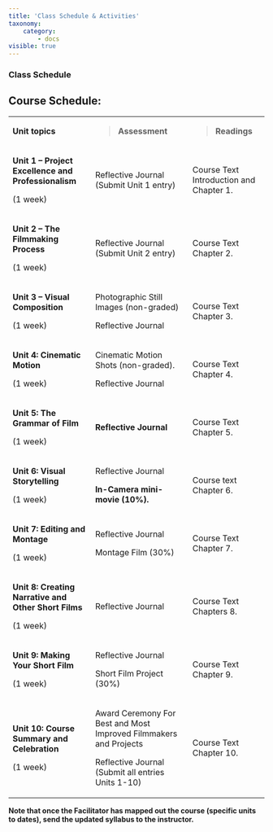 ```yaml
---
title: 'Class Schedule & Activities'
taxonomy:
    category:
        - docs
visible: true
---
```


### Class Schedule


## **Course Schedule:**

<table>
<tbody>
<tr class="odd">
<td><strong>Unit topics</strong></td>
<td><blockquote>
<p><strong>Assessment</strong></p>
</blockquote></td>
<td><blockquote>
<p><strong>Readings</strong></p>
</blockquote></td>
</tr>
<tr class="even">
<td><p><strong>Unit 1 – Project Excellence and Professionalism</strong></p>
<p>(1 week)</p></td>
<td>Reflective Journal (Submit Unit 1 entry)</td>
<td>Course Text Introduction and Chapter 1.</td>
</tr>
<tr class="odd">
<td><p><strong>Unit 2 – The Filmmaking Process</strong></p>
<p>(1 week)</p></td>
<td>Reflective Journal (Submit Unit 2 entry)</td>
<td>Course Text Chapter 2.</td>
</tr>
<tr class="even">
<td><p><strong>Unit 3 – Visual Composition</strong></p>
<p>(1 week)</p></td>
<td><p>Photographic Still Images (non-graded)</p>
<p>Reflective Journal</p></td>
<td>Course Text Chapter 3.</td>
</tr>
<tr class="odd">
<td><p><strong>Unit 4: Cinematic Motion</strong></p>
<p>(1 week)</p></td>
<td><p>Cinematic Motion Shots (non-graded).</p>
<p>Reflective Journal</p></td>
<td>Course Text Chapter 4.</td>
</tr>
<tr class="even">
<td><p><strong>Unit 5: The Grammar of Film</strong></p>
<p>(1 week)</p></td>
<td><strong>Reflective Journal</strong></td>
<td>Course Text Chapter 5.</td>
</tr>
<tr class="odd">
<td><p><strong>Unit 6: Visual Storytelling</strong></p>
<p>(1 week)</p></td>
<td><p>Reflective Journal</p>
<p><strong>In-Camera mini-movie (10%).</strong></p></td>
<td>Course text Chapter 6.</td>
</tr>
<tr class="even">
<td><p><strong>Unit 7: Editing and Montage</strong></p>
<p>(1 week)</p></td>
<td><p>Reflective Journal</p>
<p>Montage Film (30%)</p></td>
<td>Course Text Chapter 7.</td>
</tr>
<tr class="odd">
<td><p><strong>Unit 8: Creating Narrative and Other Short Films</strong></p>
<p>(1 week)</p></td>
<td>Reflective Journal</td>
<td>Course Text Chapters 8.</td>
</tr>
<tr class="even">
<td><p><strong>Unit 9: Making Your Short Film</strong></p>
<p>(1 week)</p></td>
<td><p>Reflective Journal</p>
<p>Short Film Project (30%)</p></td>
<td>Course Text Chapter 9.</td>
</tr>
<tr class="odd">
<td><p><strong>Unit 10: Course Summary and Celebration</strong></p>
<p>(1 week)</p></td>
<td><p>Award Ceremony For Best and Most Improved Filmmakers and Projects</p>
<p>Reflective Journal (Submit all entries Units 1-10)</p></td>
<td>Course Text Chapter 10.</td>
</tr>
</tbody>
</table>

**Note that once the Facilitator has mapped out the course (specific units to dates), send the updated syllabus to the instructor.**
